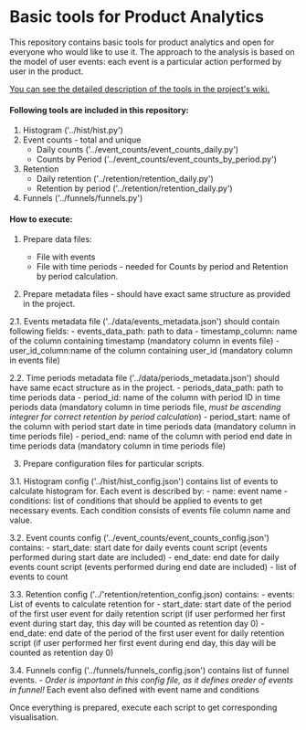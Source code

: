 # Basic tools for Product Analytics 

This repository contains basic tools for product analytics and open for everyone who would like to use it.
The approach to the analysis is based on the model of user events: each event is a particular action performed by user in the product.

[You can see the detailed description of the tools in the project's wiki.](https://github.com/bibamur/product-analytics-suite/wiki) 

#### Following tools are included in this repository:
1. Histogram ('../hist/hist.py')
2. Event counts - total and unique 
    - Daily counts ('../event_counts/event_counts_daily.py')
    - Counts by Period ('../event_counts/event_counts_by_period.py')
3. Retention 
    - Daily retention ('../retention/retention_daily.py')
    - Retention by period ('../retention/retention_daily.py')
4. Funnels ('../funnels/funnels.py')


#### How to execute:
1. Prepare data files:
    - File with events
    - File with time periods - needed for Counts by period and Retention by period calculation.

2. Prepare metadata files - should have exact same structure as provided in the project.

2.1. Events metadata file ('../data/events_metadata.json') should contain following fields:
    - events_data_path: path to data
    - timestamp_column: name of the column containing timestamp (mandatory column in events file)
    - user_id_column:name of the column containing user_id  (mandatory column in events file)

2.2. Time periods metadata file ('../data/periods_metadata.json') should have same ecact structure as in the project.
    - periods_data_path: path to time periods data
    - period_id: name of the column with period ID in time periods data (mandatory column in time periods file, *must be ascending integrer for correct retention by period calculation*)
    - period_start: name of the column with period start date in time periods data (mandatory column in time periods file)
    - period_end: name of the column with period end date in time periods data (mandatory column in time periods file)

3. Prepare configuration files for particular scripts.

3.1. Histogram config ('../hist/hist_config.json') contains list of events to calculate histogram for. Each event is described by:
    - name: event name
    - conditions: list of conditions that should be applied to events to get necessary events. Each condition consists of events file column name and value.

3.2. Event counts config ('../event_counts/event_counts_config.json') contains:
    - start_date: start date for daily events count script (events performed during start date are included)
    - end_date: end date for daily events count script (events performed during end date are included)
    -  list of events to count

3.3. Retention config ('../'retention/retention_config.json) contains:
    - events: List of events to calculate retention for
    - start_date: start date of the period of the first user event for daily retention script (if user performed her first event during start day, this day will be counted as retention day 0)
    - end_date: end date of the period of the first user event  for daily retention script (if user performed her first event during end day, this day will be counted as retention day 0)

3.4. Funnels config ('../funnels/funnels_config.json') contains list of funnel events. 
    - *Order is important in this config file, as it defines oreder of events in funnel!* Each event also defined with event name and conditions

Once everything is prepared, execute each script to get corresponding visualisation.







